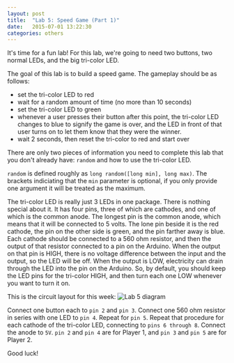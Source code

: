 ```yaml
---
layout: post
title:  "Lab 5: Speed Game (Part 1)"
date:   2015-07-01 13:22:30
categories: others
---
```


It's time for a fun lab! For this lab, we're going to need two buttons, two normal LEDs, and the big tri-color LED.

The goal of this lab is to build a speed game. The gameplay should be as follows:

- set the tri-color LED to red
- wait for a random amount of time (no more than 10 seconds)
- set the tri-color LED to green
- whenever a user presses their button after this point, the tri-color LED changes to blue to signify the game is over, and the LED in front of that user turns on to let them know that they were the winner.
- wait 2 seconds, then reset the tri-color to red and start over

There are only two pieces of information you need to complete this lab that you don't already have: `random` and how to use the tri-color LED.

`random` is defined roughly as `long random([long min], long max)`. The brackets indiciating that the `min` parameter is optional, if you only provide one argument it will be treated as the maximum.

The tri-color LED is really just 3 LEDs in one package. There is nothing special about it. It has four pins, three of which are cathodes, and one of which is the common anode. The longest pin is the common anode, which means that it will be connected to 5 volts. The lone pin beside it is the red cathode, the pin on the other side is green, and the pin farther away is blue. Each cathode should be connected to a 560 ohm resistor, and then the output of that resistor connected to a pin on the Arduino. When the output on that pin is HIGH, there is no voltage difference between the input and the output, so the LED will be off. When the output is LOW, electricity can drain through the LED into the pin on the Arduino. So, by default, you should keep the LED pins for the tri-color HIGH, and then turn each one LOW whenever you want to turn it on.

This is the circuit layout for this week:
![Lab 5 diagram]({{site.url}}/images/lab_5.jpg)

Connect one button each to `pin 2` and `pin 3`. Connect one 560 ohm resistor in series with one LED to `pin 4`. Repeat for `pin 5`. Repeat that procedure for each cathode of the tri-color LED, connecting to `pins 6 through 8`. Connect the anode to `5V`. `pin 2` and `pin 4` are for Player 1, and `pin 3` and `pin 5` are for Player 2.

Good luck!
